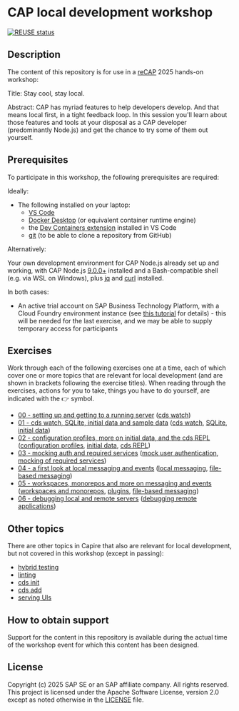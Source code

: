# CAP local development workshop

[![REUSE status](https://api.reuse.software/badge/github.com/SAP-samples/cap-local-development-workshop)](https://api.reuse.software/info/github.com/SAP-samples/cap-local-development-workshop)

## Description

The content of this repository is for use in a [reCAP] 2025 hands-on workshop:

Title: Stay cool, stay local.

Abstract: CAP has myriad features to help developers develop. And that means local first, in a tight feedback loop. In this session you'll learn about those features and tools at your disposal as a CAP developer (predominantly Node.js) and get the chance to try some of them out yourself.

## Prerequisites

To participate in this workshop, the following prerequisites are required:

Ideally:

- The following installed on your laptop:
  - [VS Code](https://code.visualstudio.com/download)
  - [Docker Desktop](https://www.docker.com/products/docker-desktop/) (or equivalent container runtime engine)
  - the [Dev Containers extension](https://marketplace.visualstudio.com/items?itemName=ms-vscode-remote.remote-containers) installed in VS Code
  - [git](https://git-scm.com/) (to be able to clone a repository from GitHub)

Alternatively:

Your own development environment for CAP Node.js already set up and working, with CAP Node.js [9.0.0+](https://cap.cloud.sap/docs/releases/may25) installed and a Bash-compatible shell (e.g. via WSL on Windows), plus [jq](https://jqlang.org/) and [curl](https://curl.se/) installed.

In both cases:

  - An active trial account on SAP Business Technology Platform, with a Cloud Foundry environment instance (see [this tutorial] for details) - this will be needed for the last exercise, and we may be able to supply temporary access for participants

## Exercises

Work through each of the following exercises one at a time, each of which cover one or more topics that are relevant for local development (and are shown in brackets following the exercise titles). When reading through the exercises, actions for you to take, things you have to do yourself, are indicated with the 👉 symbol.

- [00 - setting up and getting to a running server](exercises/00/) ([cds watch])
- [01 - cds watch, SQLite, initial data and sample data](exercises/01/) ([cds watch], [SQLite], [initial data])
- [02 - configuration profiles, more on initial data, and the cds REPL](exercises/02/) ([configuration profiles], [initial data], [cds REPL])
- [03 - mocking auth and required services](exercises/03) ([mock user authentication], [mocking of required services])
- [04 - a first look at local messaging and events](exercises/04) ([local messaging], [file-based messaging])
- [05 - workspaces, monorepos and more on messaging and events](exercises/05) ([workspaces and monorepos], [plugins], [file-based messaging])
- [06 - debugging local and remote servers](exercises/06) ([debugging remote applications])

## Other topics

There are other topics in Capire that also are relevant for local development, but not covered in this workshop (except in passing):

- [hybrid testing]
- [linting]
- [cds init]
- [cds add]
- [serving UIs]

## How to obtain support

Support for the content in this repository is available during the actual time of the workshop event for which this content has been designed.

## License

Copyright (c) 2025 SAP SE or an SAP affiliate company. All rights reserved. This project is licensed under the Apache Software License, version 2.0 except as noted otherwise in the [LICENSE](LICENSES/Apache-2.0.txt) file.

[reCAP]: https://recap-conf.dev/
[this tutorial]: https://developers.sap.com/tutorials/hcp-create-trial-account.html
[hybrid testing]: https://cap.cloud.sap/docs/advanced/hybrid-testing
[configuration profiles]: https://cap.cloud.sap/docs/node.js/cds-env#profiles
[SQLite]: https://cap.cloud.sap/docs/guides/databases-sqlite
[initial data]: https://cap.cloud.sap/docs/guides/databases#providing-initial-data
[cds watch]: https://cap.cloud.sap/docs/tools/cds-cli#cds-watch
[cds REPL]: https://cap.cloud.sap/docs/tools/cds-cli#cds-repl
[mock user authentication]: https://cap.cloud.sap/docs/guides/security/authorization#prerequisite-authentication
[debugging remote applications]: https://cap.cloud.sap/docs/tools/cds-cli#remote-applications
[mocking of required services]: https://cap.cloud.sap/docs/guides/using-services#mock-remote-service-as-odata-service-node-js
[plugins]: https://cap.cloud.sap/docs/plugins/#support-for-plugins
[workspaces and monorepos]: https://cap.cloud.sap/docs/guides/deployment/microservices#create-a-solution-monorepo
[linting]: https://cap.cloud.sap/docs/tools/cds-lint/#usage-lint-cli
[cds init]: https://cap.cloud.sap/docs/tools/cds-cli#cds-init
[cds add]: https://cap.cloud.sap/docs/tools/cds-cli#cds-add
[local messaging]: https://cap.cloud.sap/docs/node.js/messaging#local-messaging
[file-based messaging]: https://cap.cloud.sap/docs/node.js/messaging#file-based
[serving UIs]: https://cap.cloud.sap/docs/get-started/in-a-nutshell#uis
